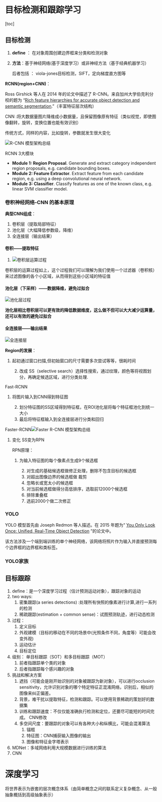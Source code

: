 

# 目标检测和跟踪学习

[toc]



## 目标检测

1. **define** ： 在对象周围创建边界框来分类和检测对象

2. **方法**：基于神经网络(基于深度学习）或非神经方法（基于经典机器学习）

   后者包括 ： viola-jones目标检测，SIFT，定向梯度直方图等



**RCNN(region+CNN)**：

Ross Girshick 等人在 2014 年的论文中描述了 R-CNN。来自加州大学伯克利分校的题为 “[Rich feature hierarchies for accurate object detection and semantic segmentation](https://arxiv.org/abs/1311.2524).”（丰富特征层次结构）

CNN :将大数据量图片降维成小数据量，且保留图像原有特征（类似视觉，即使图像翻转，旋转，变换位置也能有效识别）

传统方式，同样的内容，比如旋转，参数就发生很大变化

![R-CNN 模型架构总结](https://machinelearningmastery.com/wp-content/uploads/2019/03/Summary-of-the-R-CNN-Model-Architecture.png)

RCNN 3大模块

- **Module 1: Region Proposal**. Generate and extract category independent region proposals, e.g. candidate bounding boxes.
- **Module 2: Feature Extractor**. Extract feature from each candidate region, e.g. using a deep convolutional neural network.
- **Module 3: Classifier**. Classify features as one of the known class, e.g. linear SVM classifier model.

### 卷积神经网络-CNN 的基本原理

**典型CNN组成**：

1. 卷积层（提取局部特征）
2. 池化层（大幅降低参数级，降维）
3. 全连接层（输出结果）





#### 卷积——提取特征

1. ![卷积层运算过程](https://easyai.tech/wp-content/uploads/2022/08/f144f-2019-06-19-juanji.gif)

卷积层的运算过程如上，这个过程我们可以理解为我们使用一个过滤器（卷积核）来过滤图像的各个小区域，从而得到这些小区域的特征值



#### 池化层（下采样）——数据降维，避免过拟合

![池化层过程](https://easyai.tech/wp-content/uploads/2022/08/3fd53-2019-06-19-chihua.gif)





**池化层相比卷积层可以更有效的降低数据维度，这么做不但可以大大减少运算量，还可以有效的避免过拟合**





#### 全连接层——输出结果

![全连接层](https://easyai.tech/wp-content/uploads/2022/08/c1a6d-2019-06-19-quanlianjie.png)



**Region的发展**：

1. 起初通过窗口扫描,但初始窗口的尺寸需要多次尝试等等，很耗时间 

 	2. 改成 SS（selective search）选择性搜索，通过纹理，颜色等将视图划分，再确定候选区域，进行分类处理.



Fast-RCNN

1. 将图片输入到CNN得到特征图

 	2. 划分特征图的SS区域得到特征框，在ROI池化层将每个特征框池化到统一大小
 	3. 最后将特征框输入到全连接层进行分类和回归

Faster-RCNN![Faster R-CNN 模型架构总结](https://machinelearningmastery.com/wp-content/uploads/2019/03/Summary-of-the-Faster-R-CNN-Model-Architecture.png)

1. 变化  SS变为RPN

   RPN原理：

   1. 为输入特征图的每个像素点生成9个候选框
   
    	2. 对生成的基础候选框做修正处理，删除不包含目标的候选框
    	3. 对超出图像边界的候选框做 裁剪
    	4. 忽略长或宽太小的候选框
    	5. 对当前候选框做得分高低排序，选取前12000个候选框
    	6. 排除重叠框
    	7. 选前2000个做二次修正

### YOLO

YOLO 模型首先由 Joseph Redmon 等人描述。在 2015 年题为“ [You Only Look Once: ](https://arxiv.org/abs/1506.02640)[Unified, Real-Time Object Detection](https://arxiv.org/abs/1506.02640) ”的论文中。

该方法涉及一个端到端训练的单个神经网络，该网络将照片作为输入并直接预测每个边界框的边界框和类标签。

### YOLO家族

## 目标跟踪

1. define：是一个深度学习过程（估计预测运动对象），跟踪对象的运动
2. two ways:
   1. 密集跟踪(a series detections) :处理所有快照的像素进行计算,进行一系列的检测
   2. 稀疏跟踪(estimation + common sense)：试图预测轨迹，进行动态检测
3. 过程：
   1. 定义目标
   2. 外观建模（目标的移动在不同的场景中(光照条件不同，角度等）可能会改变外观)
   3. 运动估计
   4. 目标定位
4. 级别： 单目标跟踪（SOT）和多目标跟踪（MOT）
    1. 前者指跟踪单个类的对象
    2. 后者指跟踪每个感兴趣的对象
5. 挑战和解决方案
   1. 遮挡（可能会是刚开始识别的对象被跟踪为新对象），可以进行occlusion sensitivity，允许识别对象的哪个特定特征正混淆网络，识别后，相似的图像来纠正偏差。
   2. 背景，难干扰以提取特征，检测和跟踪。可以使用背景稀疏的策划好的数据集
   3. 训练和跟踪速度：不仅仅能准确执行检测和定位，还要尽可能短的时间完成。 CNN修改
   4. 多空间尺度：要跟踪的对象可以有各种大小和纵横比，可能会混淆算法
      1. 锚框
      2. 特征图：CNN捕获输入图像的输出
      3. 图像和特征金字塔表示
6. MDNet：多域网络利用大规模数据进行训练的算法
7. CNN

# 深度学习

将世界表示为嵌套的层次概念体系（由简单概念之间的联系定义复杂概念、从一般抽象概括到高级抽象表示）